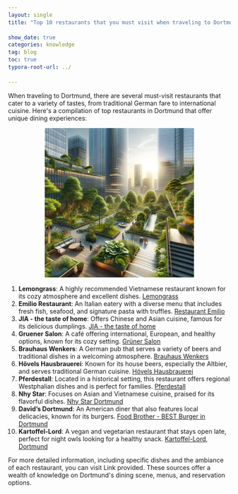 ```yaml
---
layout: single
title: "Top 10 restaurants that you must visit when traveling to Dortmund"

show_date: true
categories: knowledge
tag: blog
toc: true
typora-root-url: ../

---
```


When traveling to Dortmund, there are several must-visit restaurants that cater to a variety of tastes, from traditional German fare to international cuisine. Here's a compilation of top restaurants in Dortmund that offer unique dining experiences:

<p align="center"><img src="/images/2024-02-24-second/dortmund photo-1708802382601-7.png" alt="dortmund photo-1708802382601-7" style="zoom:33%;" /></p>


1. **Lemongrass**: A highly recommended Vietnamese restaurant known for its cozy atmosphere and excellent dishes. [Lemongrass](http://lemongrass-do.de/)
2. **Emilio Restaurant**: An Italian eatery with a diverse menu that includes fresh fish, seafood, and signature pasta with truffles. [Restaurant Emilio](https://restaurant-emilio.de/)
3. **JIA - the taste of home**: Offers Chinese and Asian cuisine, famous for its delicious dumplings. [JIA - the taste of home ](https://jia-the-taste-of-home.eatbu.com/?lang=en)
4. **Gruener Salon**: A café offering international, European, and healthy options, known for its cozy setting. [Grüner Salon](https://gruener-salon-am-nordmarkt.de/)
5. **Brauhaus Wenkers**: A German pub that serves a variety of beers and traditional dishes in a welcoming atmosphere. [Brauhaus Wenkers](https://wenkers.de/)
6. **Hövels Hausbrauerei**: Known for its house beers, especially the Altbier, and serves traditional German cuisine. [Hövels Hausbrauerei](https://www.hoevels-hausbrauerei.de/)
7. **Pferdestall**: Located in a historical setting, this restaurant offers regional Westphalian dishes and is perfect for families. [Pferdestall](https://pferdestall.biz/)
8. **Nhy Star**: Focuses on Asian and Vietnamese cuisine, praised for its flavorful dishes. [Nhy Star Dortmund](https://www.nhystardortmund.de/)
9. **David’s Dortmund**: An American diner that also features local delicacies, known for its burgers. [Food Brother - BEST Burger in Dortmund](https://dortmund.foodbrother.com/?cart_type=pickup)
10. **Kartoffel-Lord**: A vegan and vegetarian restaurant that stays open late, perfect for night owls looking for a healthy snack. [Kartoffel-Lord, Dortmund](https://www.tripadvisor.de/Restaurant_Review-g187372-d1340218-Reviews-Kartoffel_Lord-Dortmund_North_Rhine_Westphalia.html)

For more detailed information, including specific dishes and the ambiance of each restaurant, you can visit Link provided. These sources offer a wealth of knowledge on Dortmund's dining scene, menus, and reservation options.

